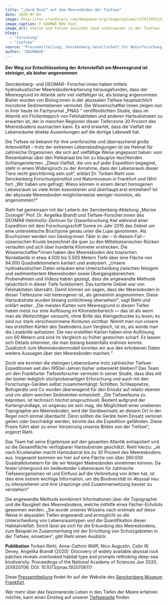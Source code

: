 ```yaml
---
title: "„Hard Rock“ auf dem Meeresboden der Tiefsee"
date: 2020-07-01
image: http://res.cloudinary.com/deepwave-org/image/upload/v1747245122/deepwave.org/Hard_Rock_Steine_in_der_Tiefsee.jpg
image_caption: © GEOMAR ROV Kiel
image_alt: Steine und Felsen zwischen Sand unterwasser in der Tiefsee
blogs: 
  - "forschung"
  - "tiefsee"
source: "Pressemitteilung, Senckenberg Gesellschaft für Naturforschung, 19. Juni 2020"
author: "DEEPWAVE"
---
```


#### Der Weg zur Entschlüsselung der Artenvielfalt am Meeresgrund ist steiniger, als bisher angenommen

Senckenberg- und GEOMAR- Forscher:innen haben mittels hydroakustischer Meeresbodenkartierung herausgefunden, dass der Meeresgrund im Atlantik sehr viel vielfältiger ist, als bislang angenommen. Bisher wurden von Biolog:innen in der abyssalen Tiefsee hauptsächlich monotone Sedimentebenen vermutet. Die Wissenschaftler:innen zeigen nun in ihrer heute im Fachjournal „PNAS “ veröffentlichten Studie, dass im Atlantik ein Flickenteppich von Felshabitaten und anderen Hartsubstraten zu erwarten ist, der in manchen Regionen dieser Tiefenzone 30 Prozent des Meeresbodens ausmachen kann. Es wird erwartet, dass die Vielfalt der Lebensräume direkte Auswirkungen auf die dortige Lebewelt hat.

Die Tiefsee ist bekannt für ihre unerforschte und überraschend große Artenvielfalt – trotz der extremen Lebensbedingungen ist sie Heimat für zahlreiche Organismen, die sich auf vielfältige Weise angepasst haben: vom Riesenkalmar über den Pelikanaal bis hin zu blaugrün leuchtenden Schlangensternen. „Diese Vielfalt, die uns auf jeder Expedition begegnet, steht in einem Widerspruch zu der Annahme, dass der Lebensraum dieser Tiere recht gleichförmig sein soll“, erklärt Dr. Torben Riehl vom Senckenberg Forschungsinstitut und Naturmuseum in Frankfurt und fährt fort: „Wir haben uns gefragt: Wieso können in einem derart homogenen Lebensraum so viele Arten koexistieren und überhaupt erst entstehen? Ist der abyssale Meeresboden möglicherweise weniger monoton, als angenommen?“

Riehl hat gemeinsam mit der Leiterin der Senckenberg-Abteilung „Marine Zoologie“ Prof. Dr. Angelika Brandt und Tiefsee-Forscher:innen des GEOMAR Helmholtz-Zentrum für Ozeanforschung Kiel während einer Expedition mit dem Forschungsschiff Sonne im Jahr 2015 das Gebiet um eine unterseeische Bruchzone genau unter die Lupe genommen. Als Bruchzonen werden von Geolog:innen Täler in der – in diesem Fall – ozeanischen Kruste bezeichnet die quer zu den Mittelozeanischen Rücken verlaufen und sich über hunderte Kilometer erstrecken. Die Wissenschaftler\*innen haben den Meeresboden des tropischen Nordatlantik in etwa 4.500 bis 5.500 Metern Tiefe über eine Fläche von 94.000 Quadratkilometern kartiert und analysiert. „Unsere hydroakustischen Daten erlauben eine Unterscheidung zwischen felsigem und sedimentiertem Meeresboden sowie Übergangsbereichen. Probenahmen und Videos haben gezeigt, dass die angewandte Methode tatsächlich in dieser Tiefe funktioniert. Das kartierte Gebiet war von Felshabitaten übersäht. Damit können wir sagen, dass der Meeresboden in dieser Tiefenzone viel heterogener ist, als gemeinhin angenommen. Diese Hartsubstrate wurden bislang schlichtweg übersehen!“, sagt Riehl und erklärt weiter: „Die meisten Karten vom Meeresgrund in diesen Tiefen haben meist nur eine Auflösung im Kilometerbereich — das ist als wenn man als Weitsichtiger versucht, ohne Brille das Kleingedruckte zu lesen; es sind nur stark verschwommene Konturen sichtbar. Nimmt man nun unsere neu erstellten Karten des Seebodens zum Vergleich, ist es, als würde man die Lesebrille aufsetzen. Die neu erstellten Karten haben eine Auflösung von 60 Metern und sind im Vergleich zu früher gestochen scharf. Es lassen sich Details erkennen, die man bislang bestenfalls erahnen konnte. Zusätzlich zum Meeresbodenmodell konnten wir aus den erhobenen Daten weitere Aussagen über den Meeresboden machen.“

Doch wie konnten die steinigen Lebensräume trotz zahlreicher Tiefsee-Expeditionen seit den 1950er-Jahren bisher unbemerkt bleiben? Das Team um den Frankfurter Tiefseeforscher vermutet in seiner Studie, dass dies mit der bisher lediglich stichprobenartigen Erforschung und auch mit den Forschungs-Geräten selbst zusammenhängt: Schlitten, Schleppnetze, Bohrgeräte und Co wurden überwiegend für den Einsatz auf relativ ebenen und vor allem weichen Sedimenten entwickelt. „Die Tiefseefauna zu beproben, ist technisch höchst anspruchsvoll. Besteht aufgrund der Kartengrundlage, so ungenau sie sein mag, die Möglichkeit einer unebenen Topographie am Meeresboden, wird der Geräteeinsatz an diesem Ort in der Regel noch einmal überdacht. Denn sollten die Geräte beim Einsatz verloren gehen oder beschädigt werden, könnte das die Expedition gefährden. Diese Praxis führt aber zu einer Verzerrung unseres Bildes von der Tiefsee“, ergänzt Riehl.

Das Team hat seine Ergebnisse auf den gesamten Atlantik extrapoliert und so die Gesamtfläche verfügbarer Hartsubstrate geschätzt. Riehl hierzu: „Je nach Krustenalter macht Hartsubstrat bis zu 30 Prozent des Meeresbodens aus. Insgesamt kommen wir hier auf eine Fläche von über 260.000 Quadratkilometern für die wir felsigen Meeresboden annehmen können. Da fester Untergrund ein bedeutender Lebensraum für zahlreiche Tiefseeorganismen ist und Einfluss auf die Verbreitung von Arten hat, ist dies eine extrem wichtige Information, um die Biodiversität im Abyssal neu zu interpretieren und ihre Ursprünge und Zusammensetzung besser zu verstehen!“

Die angewandte Methode kombiniert Informationen über die Topographie und die Rauigkeit des Meeresbodens, welche mithilfe eines Fächer-Echolots gewonnen werden. „Sie wurde unseres Wissens nach erstmals auf diese Weise in abyssalen Tiefen angewandt und ermöglicht so die Unterscheidung von Lebensraumtypen und die Quantifikation dieser Habitatvielfalt. Somit lässt sie sich für die Erkundung des Meeresbodens, zum Beispiel im Zusammenhang mit der Errichtung von Schutzgebieten in der Tiefsee, einsetzen“, gibt Riehl einen Ausblick.

**Publikation** Torben Riehl, Anne-Cathrin Wölfl, Nico Augustin, Colin W. Devey, Angelika Brandt (2020): Discovery of widely available abyssal rock patches reveals overlooked habitat type and prompts rethinking deep-sea biodiversity. Proceedings of the National Academy of Sciences Jun 2020, 201920706; DOI: 10.1073/pnas.1920706117

Diese [Pressemitteilung](https://www.senckenberg.de/de/pressemeldungen/hard-rock-in-der-tiefsee/) findet ihr auf der Website des [Senckenberg Museum Frankfurt](https://museumfrankfurt.senckenberg.de/en/).

Wer mehr über das faszinierende Leben in den Tiefen der Meere erfahren möchte, kann einen Einstieg auf unserer [Tiefseeseite](https://www.deepwave.org/die-ozeane/die-tiefsee/) finden.
